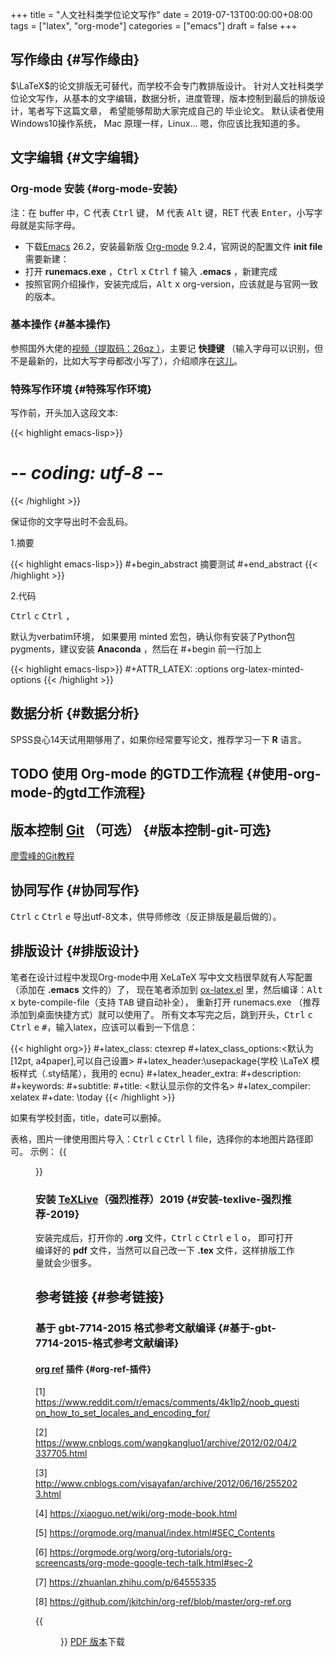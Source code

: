 +++
title = "人文社科类学位论文写作"
date = 2019-07-13T00:00:00+08:00
tags = ["latex", "org-mode"]
categories = ["emacs"]
draft = false
+++

<script type="text/x-mathjax-config">
MathJax.Hub.Config({
  tex2jax: {inlineMath: [['$','$'], ['\\(','\\)']]}
});
</script>
<script type="text/javascript" async src="path-to-mathjax/MathJax.js?config=TeX-AMS_CHTML"></script>


## 写作缘由 {#写作缘由}

$\LaTeX$的论文排版无可替代，而学校不会专门教排版设计。 针对人文社科类学位论文写作，从基本的文字编辑，数据分析，进度管理，版本控制到最后的排版设计，笔者写下这篇文章， 希望能够帮助大家完成自己的 毕业论文。 默认读者使用 <i class="fab fa-windows"></i> Windows10操作系统， <i class="fab fa-apple"></i> Mac 原理一样，Linux...<i class="fab fa-linux"></i> 嗯，你应该比我知道的多。


## 文字编辑 {#文字编辑}


### Org-mode 安装 {#org-mode-安装}

注：在 buffer 中，C 代表 <kbd>Ctrl</kbd> 键， M 代表 <kbd>Alt</kbd> 键，RET 代表 <kbd>Enter</kbd>，小写字母就是实际字母。

-   下载[Emacs](https://www.gnu.org/software/emacs/download.html) 26.2，安装最新版 [Org-mode](https://orgmode.org/elpa.html) 9.2.4，官网说的配置文件 **init file** 需要新建：
-   打开 **runemacs.exe** ，<kbd>Ctrl</kbd> <kbd>x</kbd> <kbd>Ctrl</kbd> <kbd>f</kbd> 输入 **.emacs** ，新建完成
-   按照官网介绍操作，安装完成后，<kbd>Alt</kbd> <kbd>x</kbd> org-version，应该就是与官网一致的版本。


### 基本操作 {#基本操作}

参照国外大佬的[视频（提取码：26qz ）](https://pan.baidu.com/s/1p6CRrnt6c0WrROvLW0BjRA )，主要记 **快捷键** （输入字母可以识别，但不是最新的，比如大写字母都改小写了），介绍顺序在[这儿](https://orgmode.org/worg/org-tutorials/org-screencasts/org-mode-google-tech-talk.html)。


### 特殊写作环境 {#特殊写作环境}

写作前，开头加入这段文本:

{{< highlight emacs-lisp>}}
# -*- coding: utf-8 -*-
{{< /highlight >}}

保证你的文字导出时不会乱码。

1.摘要

{{< highlight emacs-lisp>}}
#+begin_abstract
摘要测试
#+end_abstract
{{< /highlight >}}

2.代码

<kbd>Ctrl</kbd> <kbd>c</kbd> <kbd>Ctrl</kbd> <kbd>,</kbd>

默认为verbatim环境， 如果要用 minted 宏包，确认你有安装了Python包pygments，建议安装 **Anaconda** ，然后在 #+begin 前一行加上

{{< highlight emacs-lisp>}}
#+ATTR_LATEX: :options org-latex-minted-options
{{< /highlight >}}


## 数据分析 {#数据分析}

SPSS良心14天试用期够用了，如果你经常要写论文，推荐学习一下 **R** 语言。


## <span class="todo TODO_">TODO </span> 使用 Org-mode 的GTD工作流程 {#使用-org-mode-的gtd工作流程}


## 版本控制 [Git](https://git-scm.com/downloads) （可选） {#版本控制-git-可选}

[廖雪峰的Git教程](https://www.liaoxuefeng.com/wiki/896043488029600)


## 协同写作 {#协同写作}

<kbd>Ctrl</kbd> <kbd>c</kbd> <kbd>Ctrl</kbd> <kbd>e</kbd> 导出utf-8文本，供导师修改（反正排版是最后做的）。


## 排版设计 {#排版设计}

笔者在设计过程中发现Org-mode中用 XeLaTeX 写中文文档很早就有人写配置（添加在 **.emacs** 文件的）了， 现在笔者添加到 [ox-latex.el](https://github.com/Tom007Cheung/Org-XeLaTeX/blob/master/ox-latex.el) 里，然后编译：<kbd>Alt</kbd> <kbd>x</kbd> byte-compile-file（支持 <kbd>TAB</kbd> 键自动补全）， 重新打开 runemacs.exe （推荐添加到桌面快捷方式）就可以使用了。 所有文本写完之后，跳到开头，<kbd>Ctrl</kbd> <kbd>c</kbd> <kbd>Ctrl</kbd> <kbd>e</kbd> <kbd>#</kbd>，输入latex，应该可以看到一下信息：

{{< highlight org>}}
#+latex_class: ctexrep
#+latex_class_options:<默认为[12pt, a4paper],可以自己设置>
#+latex_header:\usepackage{学校 \LaTeX 模板样式（.sty结尾），我用的 ecnu}
#+latex_header_extra:
#+description:
#+keywords:
#+subtitle:
#+title: <默认显示你的文件名>
#+latex_compiler: xelatex
#+date: \today
{{< /highlight >}}

如果有学校封面，title，date可以删掉。

表格，图片一律使用图片导入：<kbd>Ctrl</kbd> <kbd>c</kbd> <kbd>Ctrl</kbd> <kbd>l</kbd> file，选择你的本地图片路径即可。 示例： {{<figure src="https://orgmode.org/img/org-mode-unicorn-logo.png">}}


### 安装 [TeXLive](https://zhuanlan.zhihu.com/p/64555335)（强烈推荐）2019 {#安装-texlive-强烈推荐-2019}

安装完成后，打开你的 **.org** 文件，<kbd>Ctrl</kbd> <kbd>c</kbd> <kbd>Ctrl</kbd> <kbd>e</kbd> <kbd>l</kbd> <kbd>o</kbd>， 即可打开编译好的 **pdf** 文件，当然可以自己改一下 **.tex** 文件，这样排版工作量就会少很多。


## 参考链接 {#参考链接}


### 基于 gbt-7714-2015 格式参考文献编译 {#基于-gbt-7714-2015-格式参考文献编译}


#### [org ref](https://github.com/jkitchin/org-ref) 插件 {#org-ref-插件}

[1] <https://www.reddit.com/r/emacs/comments/4k1lp2/noob_question_how_to_set_locales_and_encoding_for/>

[2] <https://www.cnblogs.com/wangkangluo1/archive/2012/02/04/2337705.html>

[3] <http://www.cnblogs.com/visayafan/archive/2012/06/16/2552023.html>

[4] <https://xiaoguo.net/wiki/org-mode-book.html>

[5] <https://orgmode.org/manual/index.html#SEC_Contents>

[6] <https://orgmode.org/worg/org-tutorials/org-screencasts/org-mode-google-tech-talk.html#sec-2>

[7] <https://zhuanlan.zhihu.com/p/64555335>

[8] <https://github.com/jkitchin/org-ref/blob/master/org-ref.org>

{{<figure src="https://www.adobe.com/content/dam/acom/en/legal/images/badges/PDF_24.png">}} [PDF 版本](Org-XeLaTeX.pdf)下载